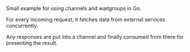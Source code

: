 Small example for using channels and waitgroups in Go.

For every incoming request, it fetches data from external
services concurrently.

Any responses are put into a channel and finally consumed from
there for presenting the result.
